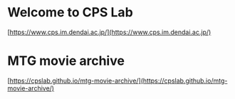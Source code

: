 # Welcome to CPS Lab

[https://www.cps.im.dendai.ac.jp/](https://www.cps.im.dendai.ac.jp/)

# MTG movie archive
[https://cpslab.github.io/mtg-movie-archive/](https://cpslab.github.io/mtg-movie-archive/)
